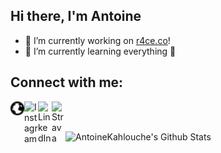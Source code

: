## Hi there, I'm Antoine

- 🔭 I’m currently working on [r4ce.co](https://r4ce.co)!
- 🌱 I’m currently learning everything 🤣

## Connect with me:

[<img align="left" alt="Personal website" width="22px" src="https://raw.githubusercontent.com/iconic/open-iconic/master/svg/globe.svg" />](https://antoine.kahlouche.fr)
[<img align="left" alt="Instagram" width="22px" src="https://cdn.jsdelivr.net/npm/simple-icons@v3/icons/instagram.svg" />](https://instagram.com/antoinekahlouche)
[<img align="left" alt="LinkedIn" width="22px" src="https://cdn.jsdelivr.net/npm/simple-icons@v3/icons/linkedin.svg" />](https://www.linkedin.com/in/antoinekahlouche)
[<img align="left" alt="Strava" width="22px" src="https://cdn.jsdelivr.net/npm/simple-icons@v3/icons/strava.svg" />](https://strava.com/athletes/antoinekahlouche)

<br /><br />

<img align="left" alt="AntoineKahlouche's Github Stats" src="https://github-readme-stats.vercel.app/api?username=AntoineKahlouche&show_icons=true&hide_border=true" />

